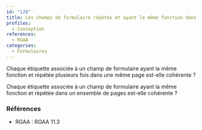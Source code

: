 ```yaml
---
id: "126"
title: Les champs de formulaire répétés et ayant la même fonction dans la page ou dans un ensemble de pages ont des étiquettes cohérentes
profiles:
  - Conception
references:
  - RGAA
categories:
  - Formulaires
---
```


Chaque étiquette associée à un champ de formulaire ayant la même fonction et répétée plusieurs fois dans une même page est-elle cohérente ?

Chaque étiquette associée à un champ de formulaire ayant la même fonction et répétée dans un ensemble de pages est-elle cohérente ?

### Références

*   RGAA : RGAA 11.3
